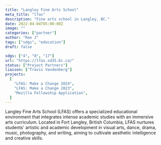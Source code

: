 ```yaml
---
title: "Langley Fine Arts School"
meta_title: "lfas"
description: "Fine arts school in Langley, BC."
date: 2022-04-04T05:00:00Z
image: ""
categories: ["partner"]
author: "Rae J"
tags: ["sdgs", "education"]
draft: false

sdgs: ["4", "8", "17"]
url: "https://lfas.sd35.bc.ca/"
status: ["Project Partners"]
liaison: ["Travis Vandenberg"]
projects:
  [
    "LFAS: Make a Change 2024",
    "LFAS: Make a Change 2023",
    "Mozilla Fellowship Application",
  ]
---
```


Langley Fine Arts School (LFAS) offers a specialized educational environment that integrates intense academic studies with an immersive arts curriculum. Located in Fort Langley, British Columbia, LFAS nurtures students' artistic and academic development in visual arts, dance, drama, music, photography, and writing, aiming to cultivate aesthetic intelligence and creative skills.
